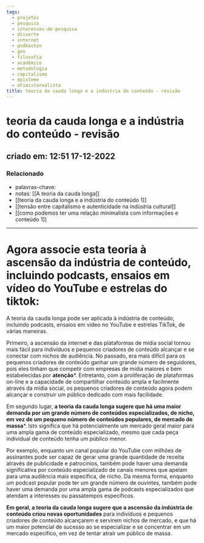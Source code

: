 ```yaml
---
tags:
  - projetos
  - pesquisa
  - interesses-de-pesquisa
  - disserte
  - internet
  - podkasten
  - geo
  - filosofia
  - acadêmico
  - metodologia
  - capitalismo
  - episteme
  - otimistarealista
title: teoria da cauda longa e a indústria do conteúdo - revisão
---
```

# teoria da cauda longa e a indústria do conteúdo - revisão
## criado em: 12:51 17-12-2022

### Relacionado
- palavras-chave: 
- notas: [[A teoria da cauda longa]]
- [[teoria da cauda longa e a indústria do conteúdo 1]]
- [[tensão  entre capitalismo e autenticidade na indústria cultural]]
- [[como podemos ter uma relação minimalista com informações e conteúdo 1]]
---
# Agora associe esta teoria à ascensão da indústria de conteúdo, incluindo podcasts, ensaios em vídeo do YouTube e estrelas do tiktok:

A teoria da cauda longa pode ser aplicada à indústria de conteúdo, incluindo podcasts, ensaios em vídeo no YouTube e estrelas TikTok, de várias maneiras.

Primeiro, a ascensão da internet e das plataformas de mídia social tornou mais fácil para indivíduos e pequenos criadores de conteúdo alcançar e se conectar com nichos de audiência. No passado, era mais difícil para os pequenos criadores de conteúdo ganhar um grande número de seguidores, pois eles tinham que competir com empresas de mídia maiores e bem estabelecidas por **atenção***. Entretanto, com a proliferação de plataformas on-line e a capacidade de compartilhar conteúdo ampla e facilmente através da mídia social, os pequenos criadores de conteúdo agora podem alcançar e construir um público dedicado com mais facilidade.

Em segundo lugar, **a teoria da cauda longa sugere que há uma maior demanda por um grande número de conteúdos especializados, de nicho, em vez de um pequeno número de conteúdos populares, de mercado de massa***. Isto significa que há potencialmente um mercado geral maior para uma ampla gama de conteúdo especializado, mesmo que cada peça individual de conteúdo tenha um público menor.

Por exemplo, enquanto um canal popular do YouTube com milhões de assinantes pode ser capaz de gerar uma grande quantidade de receita através de publicidade e patrocínios, também pode haver uma demanda significativa por conteúdo especializado de canais menores que apelam para uma audiência mais específica, de nicho. Da mesma forma, enquanto um podcast popular pode ter um grande número de ouvintes, também pode haver uma demanda por uma ampla gama de podcasts especializados que atendam a interesses ou passatempos específicos.

**Em geral, a teoria da cauda longa sugere que a ascensão da indústria de conteúdo criou novas oportunidades** para indivíduos e pequenos criadores de conteúdo alcançarem e servirem nichos de mercado, e que há um maior potencial de sucesso ao se especializar e se concentrar em um mercado específico, em vez de tentar atrair um público de massa.
